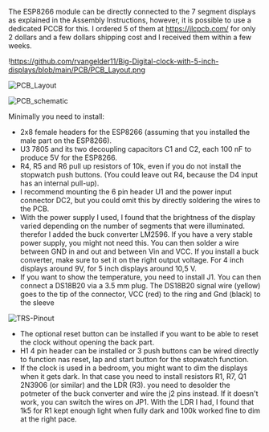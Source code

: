 The ESP8266 module can be directly connected to the 7 segment displays as explained in the Assembly Instructions, however, it is possible to use a dedicated PCCB for this. I ordered 5 of them at <https://jlcpcb.com/> for only 2 dollars and a few dollars shipping cost and I received them within a few weeks.

!<https://github.com/rvangelder11/Big-Digital-clock-with-5-inch-displays/blob/main/PCB/PCB_Layout.png>

![PCB_Layout](https://github.com/rvangelder11/Big-Digital-clock-with-5-inch-displays/assets/90907092/15401b4d-0a4d-47fe-b95f-9bd33685a60c)

![PCB_schematic](https://github.com/rvangelder11/Big-Digital-clock-with-5-inch-displays/assets/90907092/71ff3739-09f3-4bc6-8d87-62c646b21d53)

Minimally you need to install:
- 2x8 female headers for the ESP8266 (assuming that you installed the male part on the ESP8266).
- U3 7805 and its two decoupling capacitors C1 and C2, each 100 nF to produce 5V for the ESP8266.
- R4, R5 and R6 pull up resistors of 10k, even if you do not install the stopwatch push buttons. (You could leave out R4, because the D4 input has an internal pull-up).
- I recommend mounting the 6 pin header U1 and the power input connector DC2, but you could omit this by directly soldering the wires to the PCB.
- With the power supply I used, I found that the brightness of the display varied depending on the number of segments that were illuminated. therefor I added the buck converter LM2596. If you have a very stable power supply, you might not need this. You can then solder a wire between GND in and out and between Vin and VCC. If you install a buck converter, make sure to set it on the right output voltage. For 4 inch displays around 9V, for 5 inch displays around 10,5 V.
- If you want to show the temperature, you need to install J1. You can then connect a DS18B20 via a 3.5 mm plug. The DS18B20 signal wire (yellow) goes to the tip of the connector, VCC (red) to the ring and Gnd (black) to the sleeve
  
![TRS-Pinout](https://github.com/rvangelder11/Big-Digital-clock-with-5-inch-displays/assets/90907092/004c4dec-6084-4cdd-8022-9772c7394c51)

- The optional reset button can be installed if you want to be able to reset the clock without opening the back part.
- H1 4 pin header can be installed or 3 push buttons can be wired directly to function nas reset, lap and start button for the stopwatch function.
- If the clock is used in a bedroom, you might want to dim the displays when it gets dark. In that case you need to install resistors R1, R7, Q1 2N3906 (or similar) and the LDR (R3). you need to desolder the potmeter of the buck converter and wire the j2 pins instead. If it doesn't work, you can switch the wires on JP1. With the LDR I had, I found that 1k5 for R1 kept enough light when fully dark and 100k worked fine to dim at the right pace.

